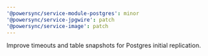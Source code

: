 ```yaml
---
'@powersync/service-module-postgres': minor
'@powersync/service-jpgwire': patch
'@powersync/service-image': patch
---
```


Improve timeouts and table snapshots for Postgres initial replication.
